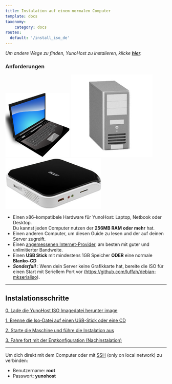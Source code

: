 ```yaml
---
title: Instalation auf einem normalen Computer
template: docs
taxonomy:
    category: docs
routes:
  default: '/install_iso_de'
---
```


*Um andere Wege zu finden, YunoHost zu instalieren, klicke **[hier](/install)**.*

### Anforderungen

<img src="/images/laptop.png" width=200>
<img src="/images/desktop.jpg">
<img src="/images/nettop.jpg">

* Einen x86-kompatibele Hardware für YunoHost: Laptop, Netbook oder Desktop.    
Du kannst jeden Computer nutzen der **256MB RAM oder mehr** hat.
* Einen anderen Computer, um diesen Guide zu lesen und der auf deinen Server zugreift.
* Einen [angemessenen Internet-Provider](/isp), am besten mit guter und unlimitierter Bandweite.
* Einen **USB Stick** mit mindestens 1GB Speicher **ODER** eine normale **Blanko-CD**
* ***Sonderfall*** : Wenn dein Server keine Grafikkarte hat, bereite die ISO für einen Start mit Seriellem Port vor (https://github.com/luffah/debian-mkserialiso).

---

## Instalationsschritte


<a class="btn btn-lg btn-default" href="/images">0. Lade die YunoHost ISO Imagedatei herunter image</a>

<a class="btn btn-lg btn-default" href="/burn_or_copy_iso">1. Brenne die Iso-Datei auf einen USB-Stick oder eine CD</a>

<a class="btn btn-lg btn-default" href="/boot_and_graphical_install">2. Starte die Maschine und führe die Instalation aus </a>

<a class="btn btn-lg btn-default" href="/postinstall">3. Fahre fort mit der Erstkonfiguration (Nachinstalation)</a>

---

Um dich direkt mit dem Computer oder mit [SSH](/ssh) (only on local network) zu verbinden:
* Benutzername: **root**
* Passwort: **yunohost**
